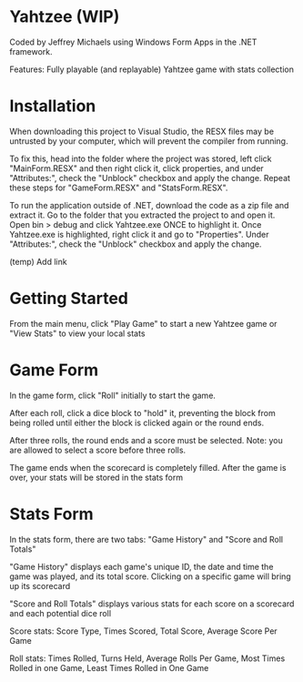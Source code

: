 # Yahtzee (WIP)
Coded by Jeffrey Michaels using Windows Form Apps in the .NET framework.

Features: Fully playable (and replayable) Yahtzee game with stats collection

# Installation
When downloading this project to Visual Studio, the RESX files may be untrusted by your computer, which will prevent the compiler from running. 

To fix this, head into the folder where the project was stored, left click "MainForm.RESX" and then right click it, click properties, and under "Attributes:", check the "Unblock" checkbox and apply the change. Repeat these steps for "GameForm.RESX" and "StatsForm.RESX".

To run the application outside of .NET, download the code as a zip file and extract it. Go to the folder that you extracted the project to and open it. Open bin > debug and click Yahtzee.exe ONCE to highlight it. Once Yahtzee.exe is highlighted, right click it and go to "Properties". Under "Attributes:", check the "Unblock" checkbox and apply the change.


(temp) Add link

# Getting Started
From the main menu, click "Play Game" to start a new Yahtzee game or "View Stats" to view your local stats

# Game Form
In the game form, click "Roll" initially to start the game.

After each roll, click a dice block to "hold" it, preventing the block from being rolled until either the block is clicked again or the round ends. 

After three rolls, the round ends and a score must be selected. Note: you are allowed to select a score before three rolls. 

The game ends when the scorecard is completely filled. After the game is over, your stats will be stored in the stats form

# Stats Form
In the stats form, there are two tabs: "Game History" and "Score and Roll Totals"

"Game History" displays each game's unique ID, the date and time the game was played, and its total score. Clicking on a specific game will bring up its scorecard

"Score and Roll Totals" displays various stats for each score on a scorecard and each potential dice roll

Score stats: Score Type, Times Scored, Total Score, Average Score Per Game

Roll stats: Times Rolled, Turns Held, Average Rolls Per Game, Most Times Rolled in one Game, Least Times Rolled in One Game
